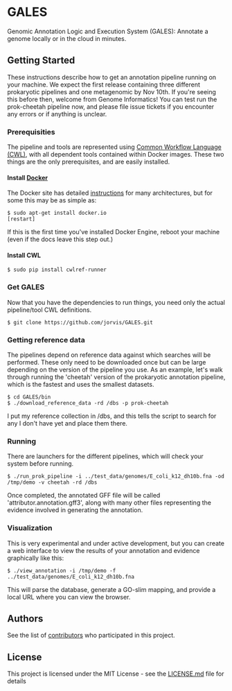 # GALES
Genomic Annotation Logic and Execution System (GALES): Annotate a genome locally or in the cloud in minutes.

## Getting Started

These instructions describe how to get an annotation pipeline running on your machine.  We expect the first
release containing three different prokaryotic pipelines and one metagenomic by Nov 10th.  If you're seeing
this before then, welcome from Genome Informatics!  You can test run the prok-cheetah pipeline now, and
please file issue tickets if you encounter any errors or if anything is unclear.

### Prerequisities

The pipeline and tools are represented using [Common Workflow Language (CWL)](http://www.commonwl.org/), with all dependent tools contained within Docker images.  These two things are the only prerequisites, and are easily installed.  

#### Install [Docker](https://docs.docker.com/engine/installation/)

The Docker site has detailed [instructions](https://docs.docker.com/engine/installation/) for many architectures, but for some this may be as simple as:

```
$ sudo apt-get install docker.io
[restart]
```

If this is the first time you've installed Docker Engine, reboot your machine (even if the docs leave this step out.)

#### Install CWL

```
$ sudo pip install cwlref-runner
```

### Get GALES

Now that you have the dependencies to run things, you need only the actual pipeline/tool CWL definitions.

```
$ git clone https://github.com/jorvis/GALES.git
```

### Getting reference data

The pipelines depend on reference data against which searches will be performed.  These only need to
be downloaded once but can be large depending on the version of the pipeline you use.  As an example,
let's walk through running the 'cheetah' version of the prokaryotic annotation pipeline, which is the
fastest and uses the smallest datasets.

```
$ cd GALES/bin
$ ./download_reference_data -rd /dbs -p prok-cheetah
```

I put my reference collection in /dbs, and this tells the script to search for any I don't have yet and
place them there.

### Running

There are launchers for the different pipelines, which will check your system before running.

```
$ ./run_prok_pipeline -i ../test_data/genomes/E_coli_k12_dh10b.fna -od /tmp/demo -v cheetah -rd /dbs
```

Once completed, the annotated GFF file will be called 'attributor.annotation.gff3', along with many other
files representing the evidence involved in generating the annotation.

### Visualization

This is very experimental and under active development, but you can create a web interface to view the
results of your annotation and evidence graphically like this:

```
$ ./view_annotation -i /tmp/demo -f ../test_data/genomes/E_coli_k12_dh10b.fna
```

This will parse the database, generate a GO-slim mapping, and provide a local URL where you can view
the browser.

## Authors

See the list of [contributors](https://github.com/jorvis/GALES/contributors) who participated in this project.

## License

This project is licensed under the MIT License - see the [LICENSE.md](LICENSE.md) file for details

